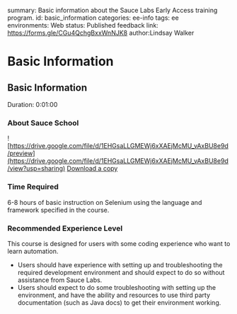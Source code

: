 <!-- Copy this file into tools/site/coursenameFolder & start editing -->

summary: Basic information about the Sauce Labs Early Access training program.
id: basic_information
categories: ee-info
tags: ee  
environments: Web
status: Published
feedback link: https://forms.gle/CGu4QchgBxxWnNJK8
author:Lindsay Walker
<!-- ------------------------ -->
#  Basic Information

<!-- ------------------------ -->
## Basic Information
Duration: 0:01:00
### About Sauce School

![https://drive.google.com/file/d/1EHGsaLLGMEWj6xXAEjMcMU_vAxBU8e9d/preview](https://drive.google.com/file/d/1EHGsaLLGMEWj6xXAEjMcMU_vAxBU8e9d/view?usp=sharing)
[Download a copy](https://drive.google.com/file/d/1EHGsaLLGMEWj6xXAEjMcMU_vAxBU8e9d/view?usp=sharing)

### Time Required
6-8 hours of basic instruction on Selenium using the language and framework specified in the course.


### Recommended Experience Level

This course is designed for users with some coding experience who want to learn automation.
* Users should have experience with setting up and troubleshooting the required development environment and should expect to do so without assistance from Sauce Labs.
* Users should expect to do some troubleshooting with setting up the environment, and have the ability and resources to use third party documentation (such as Java docs) to get their environment working.
